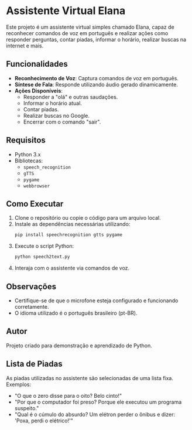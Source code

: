 # Assistente Virtual Elana

Este projeto é um assistente virtual simples chamado Elana, capaz de reconhecer comandos de voz em português e realizar ações como responder perguntas, contar piadas, informar o horário, realizar buscas na internet e mais.

## Funcionalidades
- **Reconhecimento de Voz**: Captura comandos de voz em português.
- **Síntese de Fala**: Responde utilizando áudio gerado dinamicamente.
- **Ações Disponíveis**:
  - Responder a "olá" e outras saudações.
  - Informar o horário atual.
  - Contar piadas.
  - Realizar buscas no Google.
  - Encerrar com o comando "sair".

## Requisitos
- Python 3.x
- Bibliotecas:
  - `speech_recognition`
  - `gTTS`
  - `pygame`
  - `webbrowser`

## Como Executar
1. Clone o repositório ou copie o código para um arquivo local.
2. Instale as dependências necessárias utilizando:
   ```bash
   pip install speechrecognition gtts pygame
   ```
3. Execute o script Python:
   ```bash
   python speech2text.py
   ```
4. Interaja com o assistente via comandos de voz.

## Observações
- Certifique-se de que o microfone esteja configurado e funcionando corretamente.
- O idioma utilizado é o português brasileiro (pt-BR).

## Autor
Projeto criado para demonstração e aprendizado de Python.

## Lista de Piadas
As piadas utilizadas no assistente são selecionadas de uma lista fixa. Exemplos:
- "O que o zero disse para o oito? Belo cinto!"
- "Por que o computador foi preso? Porque ele executou um programa suspeito."
- "Qual é o cúmulo do absurdo? Um elétron perder o ônibus e dizer: 'Poxa, perdi o elétrico!'"
